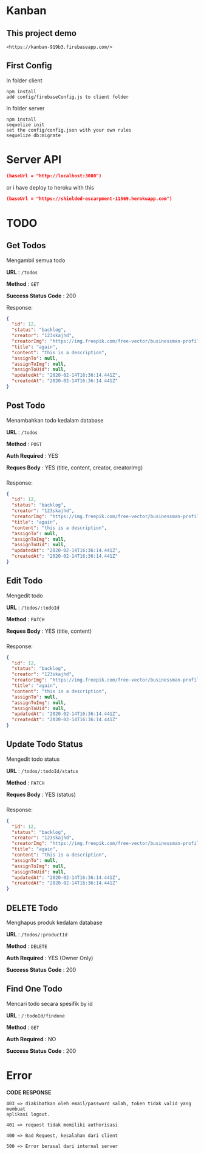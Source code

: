 # Kanban

## This project demo

```
<https://kanban-919b3.firebaseapp.com/>

```

## First Config

In folder client

```
npm install
add config/firebaseConfig.js to client folder
```

In folder server

```
npm install
sequelize init
set the config/config.json with your own rules
sequelize db:migrate
```

# Server API

```json
(baseUrl = "http://localhost:3000")
```

or i have deploy to heroku with this

```json
(baseUrl = "https://shielded-escarpment-11569.herokuapp.com")
```

# TODO

## Get Todos

Mengambil semua todo

**URL** : `/todos`

**Method** : `GET`

**Success Status Code** : 200

Response:

```json
{
  "id": 12,
  "status": "backlog",
  "creator": "123skajhd",
  "creatorImg": "https://img.freepik.com/free-vector/businessman-profile-cartoon_18591-58479.jpg?size=338&ext=jpg",
  "title": "again",
  "content": "this is a description",
  "assignTo": null,
  "assignToImg": null,
  "assignToUid": null,
  "updatedAt": "2020-02-14T16:36:14.441Z",
  "createdAt": "2020-02-14T16:36:14.441Z"
}
```

## Post Todo

Menambahkan todo kedalam database

**URL** : `/todos`

**Method** : `POST`

**Auth Required** : YES

**Reques Body** : YES (title, content, creator, creatorImg)

###

Response:

```json
{
  "id": 12,
  "status": "backlog",
  "creator": "123skajhd",
  "creatorImg": "https://img.freepik.com/free-vector/businessman-profile-cartoon_18591-58479.jpg?size=338&ext=jpg",
  "title": "again",
  "content": "this is a description",
  "assignTo": null,
  "assignToImg": null,
  "assignToUid": null,
  "updatedAt": "2020-02-14T16:36:14.441Z",
  "createdAt": "2020-02-14T16:36:14.441Z"
}
```

## Edit Todo

Mengedit todo

**URL** : `/todos/:todoId`

**Method** : `PATCH`

**Reques Body** : YES (title, content)

###

Response:

```json
{
  "id": 12,
  "status": "backlog",
  "creator": "123skajhd",
  "creatorImg": "https://img.freepik.com/free-vector/businessman-profile-cartoon_18591-58479.jpg?size=338&ext=jpg",
  "title": "again",
  "content": "this is a description",
  "assignTo": null,
  "assignToImg": null,
  "assignToUid": null,
  "updatedAt": "2020-02-14T16:36:14.441Z",
  "createdAt": "2020-02-14T16:36:14.441Z"
}
```

## Update Todo Status

Mengedit todo status

**URL** : `/todos/:todoId/status`

**Method** : `PATCH`

**Reques Body** : YES (status)

###

Response:

```json
{
  "id": 12,
  "status": "backlog",
  "creator": "123skajhd",
  "creatorImg": "https://img.freepik.com/free-vector/businessman-profile-cartoon_18591-58479.jpg?size=338&ext=jpg",
  "title": "again",
  "content": "this is a description",
  "assignTo": null,
  "assignToImg": null,
  "assignToUid": null,
  "updatedAt": "2020-02-14T16:36:14.441Z",
  "createdAt": "2020-02-14T16:36:14.441Z"
}
```

## DELETE Todo

Menghapus produk kedalam database

**URL** : `/todos/:productId`

**Method** : `DELETE`

**Auth Required** : YES (Owner Only)

**Success Status Code** : 200

## Find One Todo

Mencari todo secara spesifik by id

**URL** : `/:todoId/findone`

**Method** : `GET`

**Auth Required** : NO

**Success Status Code** : 200

#

# Error

**CODE RESPONSE**

```
403 => diakibatkan oleh email/password salah, token tidak valid yang membuat
aplikasi logout.

401 => request tidak memiliki authorisasi

400 => Bad Request, kesalahan dari client

500 => Error berasal dari internal server
```
